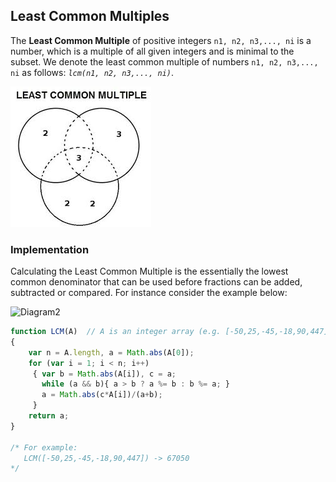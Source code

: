 ## Least Common Multiples
The **Least Common Multiple** of positive integers `n1, n2, n3,..., ni` is a number, which is a multiple of all given integers and is minimal to the subset. We denote the least common multiple of numbers `n1, n2, n3,..., ni` as follows: *`lcm(n1, n2, n3,..., ni)`*. 

![Diagram1](https://github.com/Jzbonner/ProgrammingConcepts/blob/master/img-media/lcm.jpeg?raw=true)

### Implementation
Calculating the Least Common Multiple is the essentially the lowest common denominator that can be used before fractions can be added, subtracted or compared. For instance consider the example below: 

![Diagram2](https://wikimedia.org/api/rest_v1/media/math/render/svg/ed5503ea5b6cffd8cb14cd2819c64cc1e37791c5)

```javascript 
function LCM(A)  // A is an integer array (e.g. [-50,25,-45,-18,90,447])
{   
    var n = A.length, a = Math.abs(A[0]);
    for (var i = 1; i < n; i++)
     { var b = Math.abs(A[i]), c = a;
       while (a && b){ a > b ? a %= b : b %= a; } 
       a = Math.abs(c*A[i])/(a+b);
     }
    return a;
}
 
/* For example:
   LCM([-50,25,-45,-18,90,447]) -> 67050
*/
```

